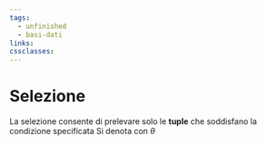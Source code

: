 ```yaml
---
tags:
  - unfinished
  - basi-dati
links: 
cssclasses:
---
```

# Selezione
La selezione consente di prelevare solo le **tuple** che soddisfano la condizione specificata
Si denota con $\theta$
